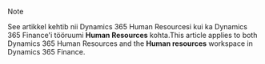 > [!NOTE]
> <span data-ttu-id="fc2b7-101">See artikkel kehtib nii Dynamics 365 Human Resourcesi kui ka Dynamics 365 Finance'i tööruumi **Human Resources** kohta.</span><span class="sxs-lookup"><span data-stu-id="fc2b7-101">This article applies to both Dynamics 365 Human Resources and the **Human resources** workspace in Dynamics 365 Finance.</span></span>
